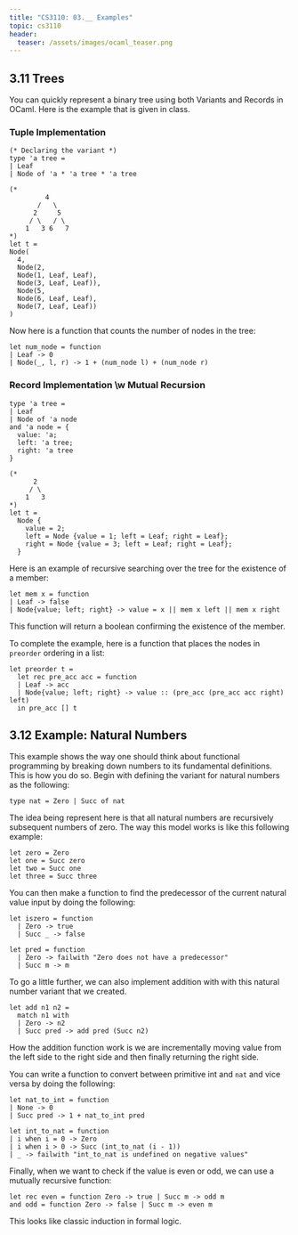 ```yaml
---
title: "CS3110: 03.__ Examples"
topic: cs3110
header:
  teaser: /assets/images/ocaml_teaser.png
---
```


## 3.11 Trees

You can quickly represent a binary tree using both Variants and Records in OCaml. Here is the example that is given in class.

### Tuple Implementation

```
(* Declaring the variant *)
type 'a tree =
| Leaf
| Node of 'a * 'a tree * 'a tree

(*
         4
       /   \
      2     5
     / \   / \
    1   3 6   7
*)
let t =
Node(
  4,
  Node(2,
  Node(1, Leaf, Leaf),
  Node(3, Leaf, Leaf)),
  Node(5,
  Node(6, Leaf, Leaf),
  Node(7, Leaf, Leaf))
)
```

Now here is a function that counts the number of nodes in the tree:

```
let num_node = function
| Leaf -> 0
| Node(_, l, r) -> 1 + (num_node l) + (num_node r)
```

### Record Implementation \w Mutual Recursion

```
type 'a tree =
| Leaf
| Node of 'a node
and 'a node = {
  value: 'a;
  left: 'a tree;
  right: 'a tree
}

(*
      2
     / \
    1   3
*)
let t =
  Node {
    value = 2;
    left = Node {value = 1; left = Leaf; right = Leaf};
    right = Node {value = 3; left = Leaf; right = Leaf};
  }
```

Here is an example of recursive searching over the tree for the existence of a member:

```
let mem x = function
| Leaf -> false
| Node{value; left; right} -> value = x || mem x left || mem x right
```

This function will return a boolean confirming the existence of the member.

To complete the example, here is a function that places the nodes in `preorder` ordering in a list:

```
let preorder t = 
  let rec pre_acc acc = function
  | Leaf -> acc
  | Node{value; left; right} -> value :: (pre_acc (pre_acc acc right) left)
  in pre_acc [] t
```

## 3.12 Example: Natural Numbers

This example shows the way one should think about functional programming by breaking down numbers to its fundamental definitions. This is how you do so. Begin with defining the variant for natural numbers as the following:

```
type nat = Zero | Succ of nat
```

The idea being represent here is that all natural numbers are recursively subsequent numbers of zero. The way this model works is like this following example:

```
let zero = Zero
let one = Succ zero
let two = Succ one
let three = Succ three
```

You can then make a function to find the predecessor of the current natural value input by doing the following:

```
let iszero = function
  | Zero -> true
  | Succ _ -> false

let pred = function
  | Zero -> failwith "Zero does not have a predecessor"
  | Succ m -> m
```

To go a little further, we can also implement addition with with this natural number variant that we created.

```
let add n1 n2 =
  match n1 with
  | Zero -> n2
  | Succ pred -> add pred (Succ n2)
```

How the addition function work is we are incrementally moving value from the left side to the right side and then finally returning the right side.

You can write a function to convert between primitive int and `nat` and vice versa by doing the following:

```
let nat_to_int = function
| None -> 0
| Succ pred -> 1 + nat_to_int pred

let int_to_nat = function
| i when i = 0 -> Zero
| i when i > 0 -> Succ (int_to_nat (i - 1))
| _ -> failwith "int_to_nat is undefined on negative values"
```

Finally, when we want to check if the value is even or odd, we can use a mutually recursive function:

```
let rec even = function Zero -> true | Succ m -> odd m
and odd = function Zero -> false | Succ m -> even m 
```

This looks like classic induction in formal logic.
